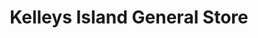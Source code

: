 ---
title: "Kelleys Island General Store"
url: /kelleys-island/kelleys-island-general-store/
shop: variety store
---